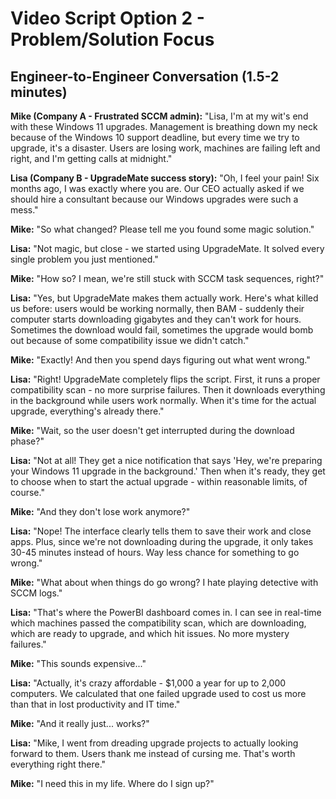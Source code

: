 # Video Script Option 2 - Problem/Solution Focus
## Engineer-to-Engineer Conversation (1.5-2 minutes)

**Mike (Company A - Frustrated SCCM admin):**
"Lisa, I'm at my wit's end with these Windows 11 upgrades. Management is breathing down my neck because of the Windows 10 support deadline, but every time we try to upgrade, it's a disaster. Users are losing work, machines are failing left and right, and I'm getting calls at midnight."

**Lisa (Company B - UpgradeMate success story):**
"Oh, I feel your pain! Six months ago, I was exactly where you are. Our CEO actually asked if we should hire a consultant because our Windows upgrades were such a mess."

**Mike:**
"So what changed? Please tell me you found some magic solution."

**Lisa:**
"Not magic, but close - we started using UpgradeMate. It solved every single problem you just mentioned."

**Mike:**
"How so? I mean, we're still stuck with SCCM task sequences, right?"

**Lisa:**
"Yes, but UpgradeMate makes them actually work. Here's what killed us before: users would be working normally, then BAM - suddenly their computer starts downloading gigabytes and they can't work for hours. Sometimes the download would fail, sometimes the upgrade would bomb out because of some compatibility issue we didn't catch."

**Mike:**
"Exactly! And then you spend days figuring out what went wrong."

**Lisa:**
"Right! UpgradeMate completely flips the script. First, it runs a proper compatibility scan - no more surprise failures. Then it downloads everything in the background while users work normally. When it's time for the actual upgrade, everything's already there."

**Mike:**
"Wait, so the user doesn't get interrupted during the download phase?"

**Lisa:**
"Not at all! They get a nice notification that says 'Hey, we're preparing your Windows 11 upgrade in the background.' Then when it's ready, they get to choose when to start the actual upgrade - within reasonable limits, of course."

**Mike:**
"And they don't lose work anymore?"

**Lisa:**
"Nope! The interface clearly tells them to save their work and close apps. Plus, since we're not downloading during the upgrade, it only takes 30-45 minutes instead of hours. Way less chance for something to go wrong."

**Mike:**
"What about when things do go wrong? I hate playing detective with SCCM logs."

**Lisa:**
"That's where the PowerBI dashboard comes in. I can see in real-time which machines passed the compatibility scan, which are downloading, which are ready to upgrade, and which hit issues. No more mystery failures."

**Mike:**
"This sounds expensive..."

**Lisa:**
"Actually, it's crazy affordable - $1,000 a year for up to 2,000 computers. We calculated that one failed upgrade used to cost us more than that in lost productivity and IT time."

**Mike:**
"And it really just... works?"

**Lisa:**
"Mike, I went from dreading upgrade projects to actually looking forward to them. Users thank me instead of cursing me. That's worth everything right there."

**Mike:**
"I need this in my life. Where do I sign up?"